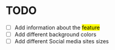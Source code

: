 # TODO 
- [ ] Add information about the <mark> feature
- [ ] Add different background colors
- [ ] Add different Social media sites sizes
